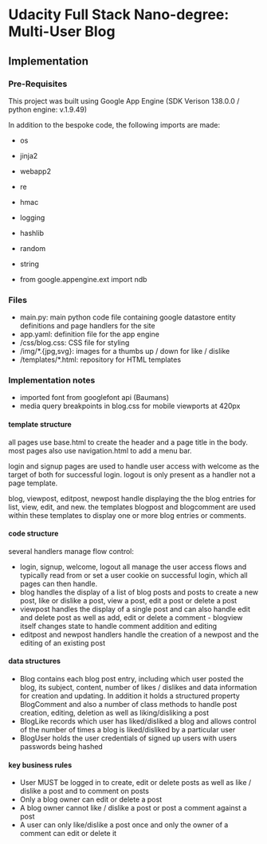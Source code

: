 # Udacity Full Stack Nano-degree: Multi-User Blog

## Implementation

### Pre-Requisites

This project was built using Google App Engine (SDK Verison 138.0.0 / python engine: v.1.9.49)

In addition to the bespoke code, the following imports are made:

+ os
+ jinja2
+ webapp2
+ re
+ hmac
+ logging
+ hashlib
+ random
+ string

+ from google.appengine.ext import ndb

### Files

+ main.py: main python code file containing google datastore entity definitions and page handlers for the site
+ app.yaml: definition file for the app engine
+ /css/blog.css: CSS file for styling
+ /img/*.{jpg,svg}: images for a thumbs up / down for like / dislike
+ /templates/*.html: repository for HTML templates

### Implementation notes

+ imported font from googlefont api (Baumans)
+ media query breakpoints in blog.css for mobile viewports at 420px

#### template structure

all pages use base.html to create the header and a page title in the body. most pages also use navigation.html to add a menu bar.

login and signup pages are used to handle user access with welcome as the target of both for successful login. logout is only present as a handler not a page template.

blog, viewpost, editpost, newpost handle displaying the the blog entries for list, view, edit, and new. the templates blogpost and blogcomment are used within these templates to display one or more blog entries or comments.

#### code structure

several handlers manage flow control:

+ login, signup, welcome, logout all manage the user access flows and typically read from or set a user cookie on successful login, which all pages can then handle.
+ blog handles the display of a list of blog posts and posts to create a new post, like or dislike a post, view a post, edit a post or delete a post
+ viewpost handles the display of a single post and can also handle edit and delete post as well as add, edit or delete a comment - blogview itself changes state to handle comment addition and editing
+ editpost and newpost handlers handle the creation of a newpost and the editing of an existing post

#### data structures

+ Blog contains each blog post entry, including which user posted the blog, its subject, content, number of likes / dislikes and data information for creation and updating. In addition it holds a structured property BlogComment and also a number of class methods to handle post creation, editing, deletion as well as liking/disliking a post
+ BlogLike records which user has liked/disliked a blog and allows control of the number of times a blog is liked/disliked by a particular user
+ BlogUser holds the user credentials of signed up users with users passwords being hashed

#### key business rules

+ User MUST be logged in to create, edit or delete posts as well as like / dislike a post and to comment on posts
+ Only a blog owner can edit or delete a post
+ A blog owner cannot like / dislike a post or post a comment against a post
+ A user can only like/dislike a post once and only the owner of a comment can edit or delete it